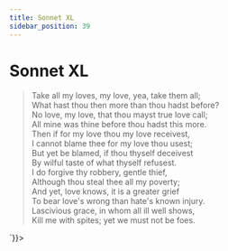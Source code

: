 ```yaml
---
title: Sonnet XL
sidebar_position: 39
---
```

<div dangerouslySetInnerHTML={{__html: `<div><HTML><HEAD><TITLE>Sonnet XL</TITLE></HEAD>
<BODY><H1>Sonnet XL</H1>

<BLOCKQUOTE>Take all my loves, my love, yea, take them all;<BR>
What hast thou then more than thou hadst before?<BR>
No love, my love, that thou mayst true love call;<BR>
All mine was thine before thou hadst this more.<BR>
Then if for my love thou my love receivest,<BR>
I cannot blame thee for my love thou usest;<BR>
But yet be blamed, if thou thyself deceivest<BR>
By wilful taste of what thyself refusest.<BR>
I do forgive thy robbery, gentle thief,<BR>
Although thou steal thee all my poverty;<BR>
And yet, love knows, it is a greater grief<BR>
To bear love's wrong than hate's known injury.<BR>
  Lascivious grace, in whom all ill well shows,<BR>
  Kill me with spites; yet we must not be foes.<BR>
</BLOCKQUOTE>

</BODY></HTML>
</div>`}}></div>